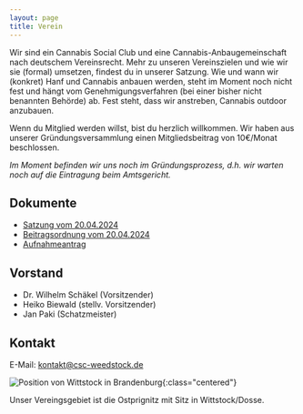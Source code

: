 ```yaml
---
layout: page
title: Verein
---
```


Wir sind ein Cannabis Social Club und eine Cannabis-Anbaugemeinschaft nach deutschem Vereinsrecht. Mehr zu unseren Vereinszielen und wie wir sie (formal) umsetzen, findest du in unserer Satzung. Wie und wann wir (konkret) Hanf und Cannabis anbauen werden, steht im Moment noch nicht fest und hängt vom Genehmigungsverfahren (bei einer bisher nicht benannten Behörde) ab. Fest steht, dass wir anstreben, Cannabis outdoor anzubauen.

Wenn du Mitglied werden willst, bist du herzlich willkommen. Wir haben aus unserer Gründungsversammlung einen Mitgliedsbeitrag von 10€/Monat beschlossen.

*Im Moment befinden wir uns noch im Gründungsprozess, d.h. wir warten noch auf die Eintragung beim Amtsgericht.*

## Dokumente

* [Satzung vom 20.04.2024](/files/20240420_Satzung.pdf)
* [Beitragsordnung vom 20.04.2024](/files/20240420_Beitragsordnung.pdf)
* [Aufnahmeantrag](/files/Aufnahmeantrag.pdf)

## Vorstand

* Dr. Wilhelm Schäkel (Vorsitzender)
* Heiko Biewald (stellv. Vorsitzender)
* Jan Paki (Schatzmeister)

## Kontakt

E-Mail: [kontakt@csc-weedstock.de](mailto:kontakt@csc-weedstock.de)


![Position von Wittstock in Brandenburg](/images/karte.jpg){:class="centered"}

Unser Vereingsgebiet ist die Ostprignitz mit Sitz in Wittstock/Dosse.